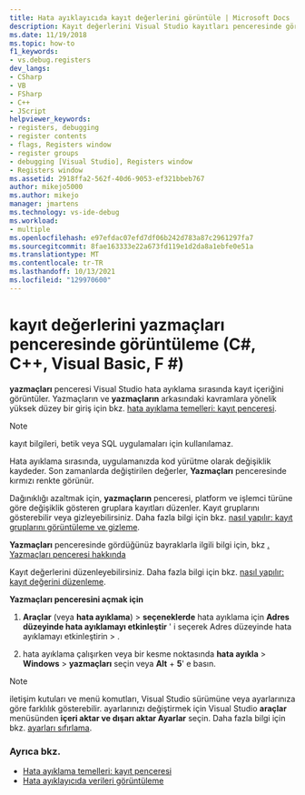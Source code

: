 ```yaml
---
title: Hata ayıklayıcıda kayıt değerlerini görüntüle | Microsoft Docs
description: Kayıt değerlerini Visual Studio kayıtları penceresinde görüntüleyin. Hata ayıklama sırasında, uygulamanızda kod yürütme olarak değişiklik kaydeder.
ms.date: 11/19/2018
ms.topic: how-to
f1_keywords:
- vs.debug.registers
dev_langs:
- CSharp
- VB
- FSharp
- C++
- JScript
helpviewer_keywords:
- registers, debugging
- register contents
- flags, Registers window
- register groups
- debugging [Visual Studio], Registers window
- Registers window
ms.assetid: 2918ffa2-562f-40d6-9053-ef321bbeb767
author: mikejo5000
ms.author: mikejo
manager: jmartens
ms.technology: vs-ide-debug
ms.workload:
- multiple
ms.openlocfilehash: e97efdac07efd7df06b242d783a87c2961297fa7
ms.sourcegitcommit: 8fae163333e22a673fd119e1d2da8a1ebfe0e51a
ms.translationtype: MT
ms.contentlocale: tr-TR
ms.lasthandoff: 10/13/2021
ms.locfileid: "129970600"
---
```

# <a name="view-register-values-in-the-registers-window-c-c-visual-basic-f"></a>kayıt değerlerini yazmaçları penceresinde görüntüleme (C#, C++, Visual Basic, F #)

**yazmaçları** penceresi Visual Studio hata ayıklama sırasında kayıt içeriğini görüntüler. Yazmaçların ve **yazmaçların** arkasındaki kavramlara yönelik yüksek düzey bir giriş için bkz. [hata ayıklama temelleri: kayıt penceresi](../debugger/debugging-basics-registers-window.md).

> [!NOTE]
> kayıt bilgileri, betik veya SQL uygulamaları için kullanılamaz.

Hata ayıklama sırasında, uygulamanızda kod yürütme olarak değişiklik kaydeder. Son zamanlarda değiştirilen değerler, **Yazmaçları** penceresinde kırmızı renkte görünür.

Dağınıklığı azaltmak için, **yazmaçların** penceresi, platform ve işlemci türüne göre değişiklik gösteren gruplara kayıtları düzenler. Kayıt gruplarını gösterebilir veya gizleyebilirsiniz. Daha fazla bilgi için bkz. [nasıl yapılır: kayıt gruplarını görüntüleme ve gizleme](../debugger/how-to-display-and-hide-register-groups.md).

**Yazmaçları** penceresinde gördüğünüz bayraklarla ilgili bilgi için, bkz [. Yazmaçları penceresi hakkında](../debugger/debugging-basics-registers-window.md)

Kayıt değerlerini düzenleyebilirsiniz. Daha fazla bilgi için bkz. [nasıl yapılır: kayıt değerini düzenleme](../debugger/how-to-edit-a-register-value.md).

**Yazmaçları penceresini açmak için**

1. **Araçlar** (veya **hata ayıklama**) > **seçeneklerde** hata ayıklama için **Adres düzeyinde hata ayıklamayı etkinleştir** ' i seçerek Adres düzeyinde hata ayıklamayı etkinleştirin  >  .

1. hata ayıklama çalışırken veya bir kesme noktasında **hata ayıkla**  >  **Windows**  >  **yazmaçları** seçin veya **Alt** + **5**' e basın.

>[!NOTE]
>iletişim kutuları ve menü komutları, Visual Studio sürümüne veya ayarlarınıza göre farklılık gösterebilir. ayarlarınızı değiştirmek için Visual Studio **araçlar** menüsünden **içeri aktar ve dışarı aktar Ayarlar** seçin. Daha fazla bilgi için bkz. [ayarları sıfırlama](../ide/environment-settings.md#reset-settings).

### <a name="see-also"></a>Ayrıca bkz.

- [Hata ayıklama temelleri: kayıt penceresi](../debugger/debugging-basics-registers-window.md)
- [Hata ayıklayıcıda verileri görüntüleme](../debugger/viewing-data-in-the-debugger.md)
